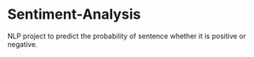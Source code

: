 # Sentiment-Analysis
NLP project to predict the probability of sentence whether it is positive or negative.
